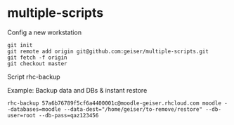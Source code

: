 # multiple-scripts

Config a new workstation

    git init
    git remote add origin git@github.com:geiser/multiple-scripts.git
    git fetch -f origin
    git checkout master

Script rhc-backup 

Example: Backup data and DBs & instant restore 

    rhc-backup 57a6b76789f5cf6a4400001c@moodle-geiser.rhcloud.com moodle --databases=moodle --data-dest="/home/geiser/to-remove/restore" --db-user=root --db-pass=qaz123456


